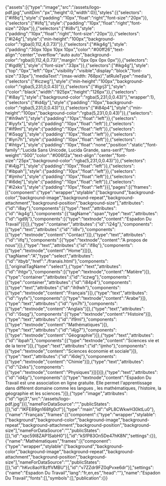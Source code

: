 {"assets":[{"type":"image","src":"/assets/logo-pdf.jpg","unitDim":"px","height":0,"width":0}],"styles":[{"selectors":["#if8q"],"style":{"padding":"10px","float":"right","font-size":"20px"}},{"selectors":["#iifq"],"style":{"padding":"10px","float":"right","font-size":"20px"}},{"selectors":["#ii8v"],"style":{"padding":"10px","float":"right","font-size":"20px"}},{"selectors":["#i24g"],"style":{"min-height":"100px","background-color":"rgba(0,112,4,0.73)"}},{"selectors":["#ikg4g"],"style":{"padding":"30px 10px 10px 10px","color":"#00ff26","text-align":"center","overflow":"auto auto","background-color":"rgba(0,112,4,0.73)","margin":"0px 0px 0px 0px"}},{"selectors":["#igd9j"],"style":{"font-size":"33px"}},{"selectors":["#ikg4g"],"style":{"top":"0px","left":"0px","visibility":"visible","display":"block","font-size":"33px"},"mediaText":"(max-width: 768px)","atRuleType":"media"},{"selectors":["#iczwg"],"style":{"min-height":"100px","background-color":"rgba(5,231,0,0.43)"}},{"selectors":["#igrj3"],"style":{"color":"black","width":"925px","height":"126px"}},{"selectors":["#i8ay"],"style":{"background-color":"rgba(5,231,0,0.43)"},"wrapper":1},{"selectors":["#id4jy"],"style":{"padding":"10px","background-color":"rgba(5,231,0,0.43)"}},{"selectors":["#i84p4"],"style":{"min-height":"100px","background-color":"rgba(5,231,0,0.43)"}},{"selectors":["#ih9wh"],"style":{"padding":"10px","float":"left"}},{"selectors":["#iyyfx"],"style":{"padding":"10px","float":"left"}},{"selectors":["#if9ml"],"style":{"padding":"10px","float":"left"}},{"selectors":["#i5sqg"],"style":{"padding":"10px","float":"left"}},{"selectors":["#iyn7h"],"style":{"padding":"10px","float":"left"}},{"selectors":["#ihtgv"],"style":{"padding":"10px","float":"none","position":"static","font-family":"Lucida Sans Unicode, Lucida Grande, sans-serif","font-weight":"500","color":"#006f2a","text-align":"center","font-size":"25px","background-color":"rgba(5,231,0,0.43)"}},{"selectors":["#i4jg7"],"style":{"padding":"10px","float":"left"}},{"selectors":["#ibpah"],"style":{"padding":"10px","float":"left"}},{"selectors":["#ijmho"],"style":{"padding":"10px","float":"left"}},{"selectors":["#i6dej"],"style":{"padding":"10px","float":"left"}},{"selectors":["#i2xks"],"style":{"padding":"10px","float":"left"}}],"pages":[{"frames":[{"component":{"type":"wrapper","stylable":["background","background-color","background-image","background-repeat","background-attachment","background-position","background-size"],"attributes":{"id":"i8ay"},"components":[{"type":"text","attributes":{"id":"ikg4g"},"components":[{"tagName":"span","type":"text","attributes":{"id":"igd9j"},"components":[{"type":"textnode","content":"Espadon Du Travail"}]}]},{"type":"container","attributes":{"id":"i24g"},"components":[{"type":"text","attributes":{"id":"ii8v"},"components":[{"type":"textnode","content":"Contact"}]},{"type":"text","attributes":{"id":"iifq"},"components":[{"type":"textnode","content":"A propos de nous"}]},{"type":"text","attributes":{"id":"if8q"},"components":[{"type":"textnode","content":"Home"}]}]},{"tagName":"A","type":"select","attributes":{"id":"itbyb","href":"./franais.html"},"components":[],"originalTagName":"select"},{"type":"text","attributes":{"id":"ihtgv"},"components":[{"type":"textnode","content":"Matière"}]},{"type":"container","attributes":{"id":"iczwg"},"components":[{"type":"container","attributes":{"id":"i84p4"},"components":[{"type":"text","attributes":{"id":"ih9wh"},"components":[{"type":"textnode","content":"Français"}]},{"type":"text","attributes":{"id":"iyyfx"},"components":[{"type":"textnode","content":"Arabe"}]},{"type":"text","attributes":{"id":"iyn7h"},"components":[{"type":"textnode","content":"Anglais"}]},{"type":"text","attributes":{"id":"i5sqg"},"components":[{"type":"textnode","content":"Histoire"}]},{"type":"text","attributes":{"id":"if9ml"},"components":[{"type":"textnode","content":"Mathématiques"}]},{"type":"text","attributes":{"id":"i4jg7"},"components":[{"type":"textnode","content":"Géographie"}]},{"type":"text","attributes":{"id":"ibpah"},"components":[{"type":"textnode","content":"Sciences vie et de la terre"}]},{"type":"text","attributes":{"id":"ijmho"},"components":[{"type":"textnode","content":"Sciences économie et sociale"}]},{"type":"text","attributes":{"id":"i6dej"},"components":[{"type":"textnode","content":"Chimie"}]},{"type":"text","attributes":{"id":"i2xks"},"components":[{"type":"textnode","content":"Physiques"}]}]}]},{"type":"text","attributes":{"id":"id4jy"},"components":[{"type":"textnode","content":"Espadon Du Travail est une association en ligne gratuite. Elle permet l'apprentissage dans différent domaine comme les langues , les mathématiques, l'histoire, la géographie et les sciences."}]},{"type":"image","attributes":{"id":"igrj3","src":"/assets/logo-pdf.jpg"}}],"nameForDataSource":"","publicStates":[]},"id":"IKFE89gn168fg0cf"}],"type":"main","id":"sPL8CWkwH30ktLu0"},{"name":"Français","frames":[{"component":{"type":"wrapper","stylable":["background","background-color","background-image","background-repeat","background-attachment","background-position","background-size"],"nameForDataSource":"","publicStates":[]},"id":"xpc59I8ZAP1SabH0"}],"id":"kSfP83On5De47hK8N","settings":{}},{"name":"Mathématiques","frames":[{"component":{"type":"wrapper","stylable":["background","background-color","background-image","background-repeat","background-attachment","background-position","background-size"],"nameForDataSource":"","publicStates":[]},"id":"hKvc8aoY8zffVMBU"}],"id":"v7ZZdr9FZ0qPvxe6dr"}],"settings":{"name":"Espadon Du Travail","lang":"fr,en,es","head":""},"name":"Espadon Du Travail","fonts":[],"symbols":[],"publication":{}}
